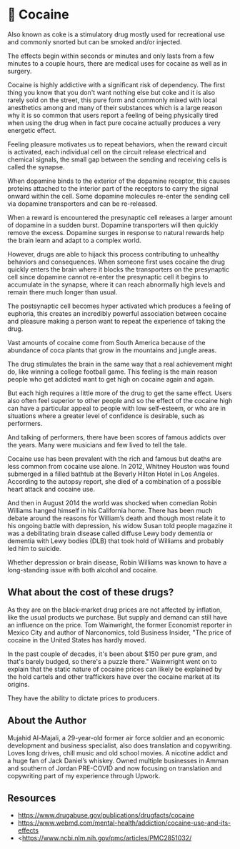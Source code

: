 # 💊 Cocaine

Also known as coke is a stimulatory drug mostly used for recreational use and
commonly snorted but can be smoked and/or injected.

The effects begin within seconds or minutes and only lasts from a few minutes to
a couple hours, there are medical uses for cocaine as well as in surgery.

Cocaine is highly addictive with a significant risk of dependency. The first
thing you know that you don't want nothing else but coke and it is also rarely
sold on the street, this pure form and commonly mixed with local anesthetics
among and many of their substances which is a large reason why it is so common
that users report a feeling of being physically tired when using the drug when
in fact pure cocaine actually produces a very energetic effect.

Feeling pleasure motivates us to repeat behaviors, when the reward circuit is
activated, each individual cell on the circuit release electrical and chemical
signals, the small gap between the sending and receiving cells is called the
synapse.

When dopamine binds to the exterior of the dopamine receptor, this causes
proteins attached to the interior part of the receptors to carry the signal
onward within the cell. Some dopamine molecules re-enter the sending cell via
dopamine transporters and can be re-released.

When a reward is encountered the presynaptic cell releases a larger amount of
dopamine in a sudden burst. Dopamine transporters will then quickly remove the
excess. Dopamine surges in response to natural rewards help the brain learn and
adapt to a complex world.

However, drugs are able to hijack this process contributing to unhealthy
behaviors and consequences. When someone first uses cocaine the drug quickly
enters the brain where it blocks the transporters on the presynaptic cell since
dopamine cannot re-enter the presynaptic cell it begins to accumulate in the
synapse, where it can reach abnormally high levels and remain there much longer
than usual.

The postsynaptic cell becomes hyper activated which produces a feeling of
euphoria, this creates an incredibly powerful association between cocaine and
pleasure making a person want to repeat the experience of taking the drug.

Vast amounts of cocaine come from South America because of the abundance of coca
plants that grow in the mountains and jungle areas.

The drug stimulates the brain in the same way that a real achievement might do,
like winning a college football game. This feeling is the main reason people who
get addicted want to get high on cocaine again and again.

But each high requires a little more of the drug to get the same effect. Users
also often feel superior to other people and so the effect of the cocaine high
can have a particular appeal to people with low self-esteem, or who are in
situations where a greater level of confidence is desirable, such as performers.

And talking of performers, there have been scores of famous addicts over the
years. Many were musicians and few lived to tell the tale.

Cocaine use has been prevalent with the rich and famous but deaths are less
common from cocaine use alone. In 2012, Whitney Houston was found submerged in a
filled bathtub at the Beverly Hilton Hotel in Los Angeles. According to the
autopsy report, she died of a combination of a possible heart attack and cocaine
use.

And then in August 2014 the world was shocked when comedian Robin Williams
hanged himself in his California home. There has been much debate around the
reasons for William’s death and though most relate it to his ongoing battle with
depression, his widow Susan told people magazine it was a debilitating brain
disease called diffuse Lewy body dementia or dementia with Lewy bodies (DLB)
that took hold of Williams and probably led him to suicide.

Whether depression or brain disease, Robin Williams was known to have a
long-standing issue with both alcohol and cocaine.

## What about the cost of these drugs?

As they are on the black-market drug prices are not affected by inflation, like
the usual products we purchase. But supply and demand can still have an
influence on the price. Tom Wainwright, the former Economist reporter in Mexico
City and author of Narconomics, told Business Insider, "The price of cocaine in
the United States has hardly moved.

In the past couple of decades, it's been about $150 per pure gram, and that's
barely budged, so there's a puzzle there." Wainwright went on to explain that
the static nature of cocaine prices can likely be explained by the hold cartels
and other traffickers have over the cocaine market at its origins.

They have the ability to dictate prices to producers.

## About the Author

Mujahid Al-Majali, a 29-year-old former air force soldier and an economic
development and business specialist, also does translation and copywriting.
Loves long drives, chill music and old school movies. A nicotine addict and a
huge fan of Jack Daniel’s whiskey. Owned multiple businesses in Amman and
southern of Jordan PRE-COVID and now focusing on translation and copywriting
part of my experience through Upwork.

## Resources

- <https://www.drugabuse.gov/publications/drugfacts/cocaine>
- <https://www.webmd.com/mental-health/addiction/cocaine-use-and-its-effects>
- <https://www.ncbi.nlm.nih.gov/pmc/articles/PMC2851032/
